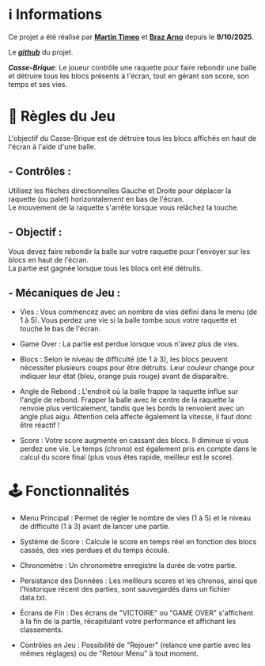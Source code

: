 # ℹ️ Informations
Ce projet a été réalisé par [**Martin Timeo**](https://github.com/timeomartin2601-byte) et [**Braz Arno**](https://github.com/ArnoBraz) depuis le **9/10/2025**.

Le [***github***](https://github.com/timeomartin2601-byte/TP4/tree/V4) du projet. 

***Casse-Brique***: Le joueur contrôle une raquette pour faire rebondir une balle et détruire tous les blocs présents à l'écran, tout en gérant son score, son temps et ses vies.

# 📜 Règles du Jeu
L'objectif du Casse-Brique est de détruire tous les blocs affichés en haut de l'écran à l'aide d'une balle.

## - Contrôles :

Utilisez les flèches directionnelles Gauche et Droite pour déplacer la raquette (ou palet) horizontalement en bas de l'écran.  
Le mouvement de la raquette s'arrête lorsque vous relâchez la touche.

## - Objectif :

Vous devez faire rebondir la balle sur votre raquette pour l'envoyer sur les blocs en haut de l'écran.  
La partie est gagnée lorsque tous les blocs ont été détruits.

## - Mécaniques de Jeu :

  * Vies : Vous commencez avec un nombre de vies défini dans le menu (de 1 à 5). Vous perdez une vie si la balle tombe sous votre raquette et touche le bas de l'écran.

  * Game Over : La partie est perdue lorsque vous n'avez plus de vies.

  * Blocs : Selon le niveau de difficulté (de 1 à 3), les blocs peuvent nécessiter plusieurs coups pour être détruits. Leur couleur change pour indiquer leur état (bleu, orange puis rouge) avant de disparaître.

  * Angle de Rebond : L'endroit où la balle frappe la raquette influe sur l'angle de rebond. Frapper la balle avec le centre de la raquette la renvoie plus verticalement, tandis que les bords la renvoient avec un angle plus aigu. Attention cela affecte également la vitesse, il faut donc être réactif !

  * Score : Votre score augmente en cassant des blocs. Il diminue si vous perdez une vie. Le temps (chrono) est également pris en compte dans le calcul du score final (plus vous êtes rapide, meilleur est le score).

# 🕹️ Fonctionnalités
* Menu Principal : Permet de régler le nombre de vies (1 à 5) et le niveau de difficulté (1 à 3) avant de lancer une partie.

* Système de Score : Calcule le score en temps réel en fonction des blocs cassés, des vies perdues et du temps écoulé.

* Chronomètre : Un chronomètre enregistre la durée de votre partie.

* Persistance des Données : Les meilleurs scores et les chronos, ainsi que l'historique récent des parties, sont sauvegardés dans un fichier data.txt.

* Écrans de Fin : Des écrans de "VICTOIRE" ou "GAME OVER" s'affichent à la fin de la partie, récapitulant votre performance et affichant les classements.

* Contrôles en Jeu : Possibilité de "Rejouer" (relance une partie avec les mêmes réglages) ou de "Retour Menu" à tout moment.  